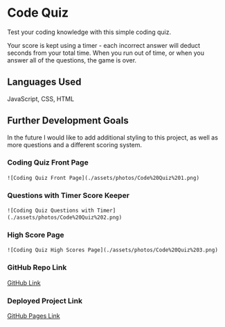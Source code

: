 # Code Quiz

Test your coding knowledge with this simple coding quiz. 

Your score is kept using a timer - each incorrect answer will deduct seconds from your total time. When you run out of time, or when you answer all of the questions, the game is over. 

## Languages Used

JavaScript, CSS, HTML

## Further Development Goals

In the future I would like to add additional styling to this project, as well as more questions and a different scoring system. 

### Coding Quiz Front Page
	![Coding Quiz Front Page](./assets/photos/Code%20Quiz%201.png)

### Questions with Timer Score Keeper
    ![Coding Quiz Questions with Timer](./assets/photos/Code%20Quiz%202.png)

### High Score Page
    ![Coding Quiz High Scores Page](./assets/photos/Code%20Quiz%203.png)

### GitHub Repo Link
[GitHub Link](https://github.com/easmsm/module-4-code-quiz)


### Deployed Project Link
[GitHub Pages Link](https://easmsm.github.io/module-4-code-quiz/)
